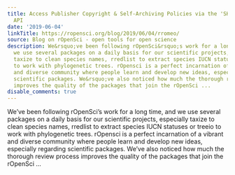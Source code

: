 ```yaml
---
title: Access Publisher Copyright & Self-Archiving Policies via the 'SHERPA/RoMEO'
  API
date: '2019-06-04'
linkTitle: https://ropensci.org/blog/2019/06/04/rromeo/
source: Blog on rOpenSci - open tools for open science
description: We&rsquo;ve been following rOpenSci&rsquo;s work for a long time, and
  we use several packages on a daily basis for our scientific projects, especially
  taxize to clean species names, rredlist to extract species IUCN statuses or treeio
  to work with phylogenetic trees. rOpensci is a perfect incarnation of a vibrant
  and diverse community where people learn and develop new ideas, especially regarding
  scientific packages. We&rsquo;ve also noticed how much the thorough review process
  improves the quality of the packages that join the rOpenSci ...
disable_comments: true
---
```

We&rsquo;ve been following rOpenSci&rsquo;s work for a long time, and we use several packages on a daily basis for our scientific projects, especially taxize to clean species names, rredlist to extract species IUCN statuses or treeio to work with phylogenetic trees. rOpensci is a perfect incarnation of a vibrant and diverse community where people learn and develop new ideas, especially regarding scientific packages. We&rsquo;ve also noticed how much the thorough review process improves the quality of the packages that join the rOpenSci ...